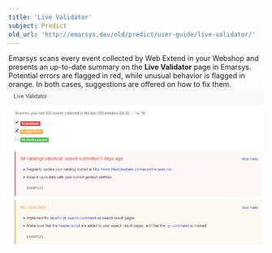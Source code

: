 ```yaml
---
title: 'Live Validator'
subject: Predict
old_url: 'http://emarsys.dev/old/predict/user-guide/live-validator/'
---
```


Emarsys scans every event collected by Web Extend in your Webshop and presents an up-to-date summary on the **Live Validator** page in Emarsys. Potential errors are flagged in red, while unusual behavior is flagged in orange. In both cases, suggestions are offered on how to fix them. [![live-validator](/assets/images/2015/07/live-validator.png)](/assets/images/2015/07/live-validator.png)